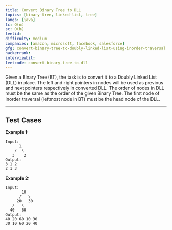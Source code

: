 ```yaml
---
title: Convert Binary Tree to DLL
topics: [binary-tree, linked-list, tree]
langs: [java]
tc: O(n)
sc: O(h)
leetid: 
difficulty: medium
companies: [amazon, microsoft, facebook, salesforce]
gfg: convert-binary-tree-to-doubly-linked-list-using-inorder-traversal
hackerrank: 
interviewbit: 
leetcode: convert-binary-tree-to-dll
---
```


Given a Binary Tree (BT), the task is to convert it to a Doubly Linked List (DLL) in place. The left and right pointers in nodes will be used as previous and next pointers respectively in converted DLL. The order of nodes in DLL must be the same as the order of the given Binary Tree. The first node of Inorder traversal (leftmost node in BT) must be the head node of the DLL.

---
## Test Cases
**Example 1:**

```
Input:
      1
    /  \
   3    2
Output:
3 1 2 
2 1 3
```

**Example 2:**
```
Input:
       10
      /   \
     20   30
   /   \
  40   60
Output:
40 20 60 10 30 
30 10 60 20 40
```